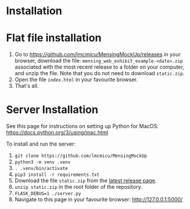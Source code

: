 # Installation

# Flat file installation

1. Go to https://github.com/lmcmicu/MensingMockUp/releases in your browser, download the file: `mensing_web_exhibit_example-<date>.zip` associated with the most recent release to a folder on your computer, and unzip the file. Note that you do not need to download `static.zip`.
2. Open the file `index.html` in your favourite browser.
3. That's all.

# Server Installation

See this page for instructions on setting up Python for MacOS: https://docs.python.org/3/using/mac.html

To install and run the server:

1. `git clone https://github.com/lmcmicu/MensingMockUp`
1. `python3 -m venv .venv`
2. `. .venv/bin/activate`
3. `pip3 install -r requirements.txt`
4. Download the file `static.zip` from the [latest release page](https://github.com/lmcmicu/MensingMockUp/releases).
4. `unzip static.zip` in the root folder of the repository.
4. `FLASK_DEBUG=1 ./server.py`
5. Navigate to this page in your favourite browser: http://127.0.0.1:5000/
